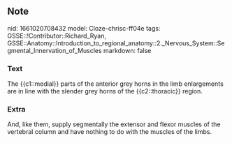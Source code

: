 ## Note
nid: 1661020708432
model: Cloze-chrisc-ff04e
tags: GSSE::!Contributor::Richard_Ryan, GSSE::Anatomy::Introduction_to_regional_anatomy::2._Nervous_System::Segmental_Innervation_of_Muscles
markdown: false

### Text
<div class="toggle">
  The {{c1::medial}} parts of the anterior grey horns in the limb
  enlargements are in line with the slender grey horns of the
  {{c2::thoracic}} region.
</div>

### Extra
<p id="d2663ed2-7da6-440c-927b-8a5f830a6fa1" class="">And, like
them, supply segmentally the extensor and flexor muscles of the
vertebral column and have nothing to do with the muscles of the
limbs.
